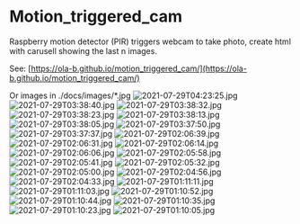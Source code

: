 # Motion_triggered_cam
Raspberry motion detector (PIR) triggers webcam to take photo, create html with carusell showing the last n images.

See: [https://ola-b.github.io/motion_triggered_cam/](https://ola-b.github.io/motion_triggered_cam/)


Or images in ./docs/images/*.jpg
![2021-07-29T04:23:25.jpg](https://github.com/Ola-B/motion_triggered_cam/blob/main/docs/images/2021-07-29T04:23:25.jpg "2021-07-29T04:23:25.jpg")
![2021-07-29T03:38:40.jpg](https://github.com/Ola-B/motion_triggered_cam/blob/main/docs/images/2021-07-29T03:38:40.jpg "2021-07-29T03:38:40.jpg")
![2021-07-29T03:38:32.jpg](https://github.com/Ola-B/motion_triggered_cam/blob/main/docs/images/2021-07-29T03:38:32.jpg "2021-07-29T03:38:32.jpg")
![2021-07-29T03:38:23.jpg](https://github.com/Ola-B/motion_triggered_cam/blob/main/docs/images/2021-07-29T03:38:23.jpg "2021-07-29T03:38:23.jpg")
![2021-07-29T03:38:13.jpg](https://github.com/Ola-B/motion_triggered_cam/blob/main/docs/images/2021-07-29T03:38:13.jpg "2021-07-29T03:38:13.jpg")
![2021-07-29T03:38:05.jpg](https://github.com/Ola-B/motion_triggered_cam/blob/main/docs/images/2021-07-29T03:38:05.jpg "2021-07-29T03:38:05.jpg")
![2021-07-29T03:37:50.jpg](https://github.com/Ola-B/motion_triggered_cam/blob/main/docs/images/2021-07-29T03:37:50.jpg "2021-07-29T03:37:50.jpg")
![2021-07-29T03:37:37.jpg](https://github.com/Ola-B/motion_triggered_cam/blob/main/docs/images/2021-07-29T03:37:37.jpg "2021-07-29T03:37:37.jpg")
![2021-07-29T02:06:39.jpg](https://github.com/Ola-B/motion_triggered_cam/blob/main/docs/images/2021-07-29T02:06:39.jpg "2021-07-29T02:06:39.jpg")
![2021-07-29T02:06:31.jpg](https://github.com/Ola-B/motion_triggered_cam/blob/main/docs/images/2021-07-29T02:06:31.jpg "2021-07-29T02:06:31.jpg")
![2021-07-29T02:06:14.jpg](https://github.com/Ola-B/motion_triggered_cam/blob/main/docs/images/2021-07-29T02:06:14.jpg "2021-07-29T02:06:14.jpg")
![2021-07-29T02:06:06.jpg](https://github.com/Ola-B/motion_triggered_cam/blob/main/docs/images/2021-07-29T02:06:06.jpg "2021-07-29T02:06:06.jpg")
![2021-07-29T02:05:58.jpg](https://github.com/Ola-B/motion_triggered_cam/blob/main/docs/images/2021-07-29T02:05:58.jpg "2021-07-29T02:05:58.jpg")
![2021-07-29T02:05:41.jpg](https://github.com/Ola-B/motion_triggered_cam/blob/main/docs/images/2021-07-29T02:05:41.jpg "2021-07-29T02:05:41.jpg")
![2021-07-29T02:05:32.jpg](https://github.com/Ola-B/motion_triggered_cam/blob/main/docs/images/2021-07-29T02:05:32.jpg "2021-07-29T02:05:32.jpg")
![2021-07-29T02:05:00.jpg](https://github.com/Ola-B/motion_triggered_cam/blob/main/docs/images/2021-07-29T02:05:00.jpg "2021-07-29T02:05:00.jpg")
![2021-07-29T02:04:56.jpg](https://github.com/Ola-B/motion_triggered_cam/blob/main/docs/images/2021-07-29T02:04:56.jpg "2021-07-29T02:04:56.jpg")
![2021-07-29T02:04:33.jpg](https://github.com/Ola-B/motion_triggered_cam/blob/main/docs/images/2021-07-29T02:04:33.jpg "2021-07-29T02:04:33.jpg")
![2021-07-29T01:11:11.jpg](https://github.com/Ola-B/motion_triggered_cam/blob/main/docs/images/2021-07-29T01:11:11.jpg "2021-07-29T01:11:11.jpg")
![2021-07-29T01:11:03.jpg](https://github.com/Ola-B/motion_triggered_cam/blob/main/docs/images/2021-07-29T01:11:03.jpg "2021-07-29T01:11:03.jpg")
![2021-07-29T01:10:52.jpg](https://github.com/Ola-B/motion_triggered_cam/blob/main/docs/images/2021-07-29T01:10:52.jpg "2021-07-29T01:10:52.jpg")
![2021-07-29T01:10:44.jpg](https://github.com/Ola-B/motion_triggered_cam/blob/main/docs/images/2021-07-29T01:10:44.jpg "2021-07-29T01:10:44.jpg")
![2021-07-29T01:10:35.jpg](https://github.com/Ola-B/motion_triggered_cam/blob/main/docs/images/2021-07-29T01:10:35.jpg "2021-07-29T01:10:35.jpg")
![2021-07-29T01:10:23.jpg](https://github.com/Ola-B/motion_triggered_cam/blob/main/docs/images/2021-07-29T01:10:23.jpg "2021-07-29T01:10:23.jpg")
![2021-07-29T01:10:05.jpg](https://github.com/Ola-B/motion_triggered_cam/blob/main/docs/images/2021-07-29T01:10:05.jpg "2021-07-29T01:10:05.jpg")
